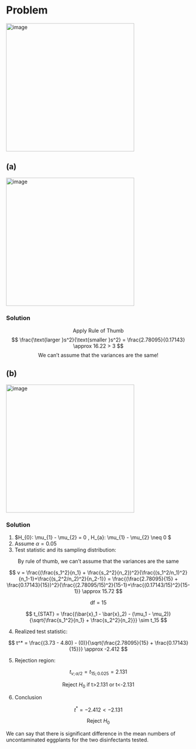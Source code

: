 # Problem
<img width="350" alt="image" src="https://github.com/user-attachments/assets/2cda32d6-f94c-45c2-906b-3cf3bd3aed0f" />

## (a)
<img width="350" alt="image" src="https://github.com/user-attachments/assets/5afaede8-3f6c-484c-a499-0017473fb681" />

### Solution

$$ \text{Apply Rule of Thumb} $$
$$ \frac{\text{larger }s^2}{\text{smaller }s^2} = \frac{2.78095}{0.17143} \approx 16.22 > 3 $$
$$ \text{We can't assume that the variances are the same!} $$


## (b)
<img width="350" alt="image" src="https://github.com/user-attachments/assets/3e7e16b3-65ba-4c6e-9e3b-dd803cb6e3ff" />

### Solution

1. $H_{0}: \mu_{1} - \mu_{2} = 0 , H_{a}: \mu_{1} - \mu_{2} \neq 0 $
2. Assume $\alpha = 0.05$
3. Test statistic and its sampling distribution:

$$\text{By rule of thumb, we can't assume that the variances are the same}$$

$$
v = \frac{(\frac{s_1^2}{n_1} + \frac{s_2^2}{n_2})^2}{\frac{(s_1^2/n_1)^2}{n_1-1}+\frac{(s_2^2/n_2)^2}{n_2-1}} = \frac{(\frac{2.78095}{15} + \frac{0.17143}{15})^2}{\frac{(2.78095/15)^2}{15-1}+\frac{(0.17143/15)^2}{15-1}} \approx 15.72
$$

$$\text{df = 15}$$

$$
t_{STAT} = \frac{(\bar{x}_1 - \bar{x}_2) - (\mu_1 - \mu_2)}{\sqrt{\frac{s_1^2}{n_1} + \frac{s_2^2}{n_2}}} \sim t_15
$$

4. Realized test statistic:

$$
t^* = \frac{(3.73 - 4.80) - (0)}{\sqrt{\frac{2.78095}{15} + \frac{0.17143}{15}}} \approx -2.412 
$$

5. Rejection region:

$$
t_{v; \alpha/2} = t_{15; 0.025} = 2.131
$$

$$\text{Reject }H_{0} \text{ if t>2.131 or t<-2.131}$$

6. Conclusion

$$t^* = -2.412 < -2.131$$

$$\text{Reject }H_{0}$$

We can say that there is significant difference in the mean numbers of uncontaminated eggplants for the two disinfectants tested.
